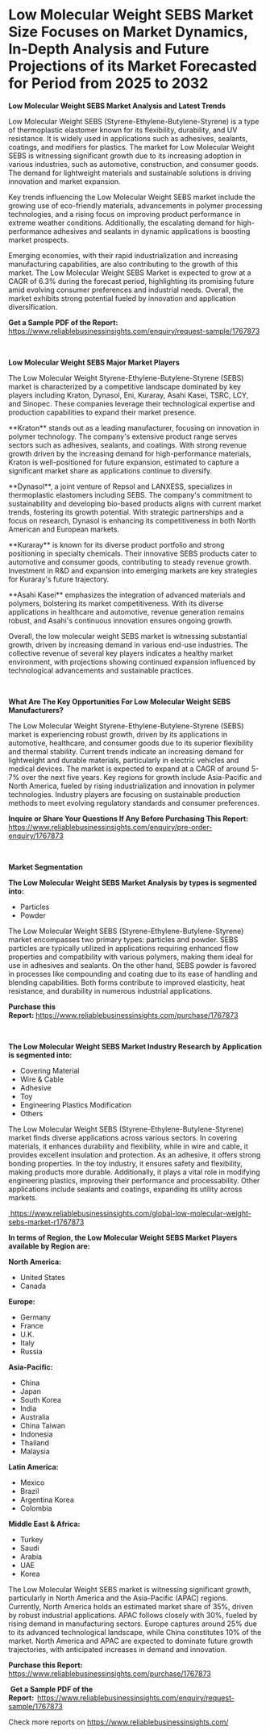 <p><h1>Low Molecular Weight SEBS Market Size Focuses on Market Dynamics, In-Depth Analysis and Future Projections of its Market Forecasted for Period from 2025 to 2032</h1></p><p><strong>Low Molecular Weight SEBS Market Analysis and Latest Trends</strong></p>
<p><p>Low Molecular Weight SEBS (Styrene-Ethylene-Butylene-Styrene) is a type of thermoplastic elastomer known for its flexibility, durability, and UV resistance. It is widely used in applications such as adhesives, sealants, coatings, and modifiers for plastics. The market for Low Molecular Weight SEBS is witnessing significant growth due to its increasing adoption in various industries, such as automotive, construction, and consumer goods. The demand for lightweight materials and sustainable solutions is driving innovation and market expansion.</p><p>Key trends influencing the Low Molecular Weight SEBS market include the growing use of eco-friendly materials, advancements in polymer processing technologies, and a rising focus on improving product performance in extreme weather conditions. Additionally, the escalating demand for high-performance adhesives and sealants in dynamic applications is boosting market prospects. </p><p>Emerging economies, with their rapid industrialization and increasing manufacturing capabilities, are also contributing to the growth of this market. The Low Molecular Weight SEBS Market is expected to grow at a CAGR of 6.3% during the forecast period, highlighting its promising future amid evolving consumer preferences and industrial needs. Overall, the market exhibits strong potential fueled by innovation and application diversification.</p></p>
<p><strong>Get a Sample PDF of the Report:&nbsp;</strong> <a href="https://www.reliablebusinessinsights.com/enquiry/request-sample/1767873?utm_campaign=2811&utm_medium=2&utm_source=Github&utm_content=ia&utm_term=03042025&utm_id=low-molecular-weight-sebs">https://www.reliablebusinessinsights.com/enquiry/request-sample/1767873</a></p>
<p>&nbsp;</p>
<p><strong>Low Molecular Weight SEBS Major Market Players</strong></p>
<p><p>The Low Molecular Weight Styrene-Ethylene-Butylene-Styrene (SEBS) market is characterized by a competitive landscape dominated by key players including Kraton, Dynasol, Eni, Kuraray, Asahi Kasei, TSRC, LCY, and Sinopec. These companies leverage their technological expertise and production capabilities to expand their market presence.</p><p>**Kraton** stands out as a leading manufacturer, focusing on innovation in polymer technology. The company's extensive product range serves sectors such as adhesives, sealants, and coatings. With strong revenue growth driven by the increasing demand for high-performance materials, Kraton is well-positioned for future expansion, estimated to capture a significant market share as applications continue to diversify.</p><p>**Dynasol**, a joint venture of Repsol and LANXESS, specializes in thermoplastic elastomers including SEBS. The company's commitment to sustainability and developing bio-based products aligns with current market trends, fostering its growth potential. With strategic partnerships and a focus on research, Dynasol is enhancing its competitiveness in both North American and European markets.</p><p>**Kuraray** is known for its diverse product portfolio and strong positioning in specialty chemicals. Their innovative SEBS products cater to automotive and consumer goods, contributing to steady revenue growth. Investment in R&D and expansion into emerging markets are key strategies for Kuraray's future trajectory.</p><p>**Asahi Kasei** emphasizes the integration of advanced materials and polymers, bolstering its market competitiveness. With its diverse applications in healthcare and automotive, revenue generation remains robust, and Asahi's continuous innovation ensures ongoing growth.</p><p>Overall, the low molecular weight SEBS market is witnessing substantial growth, driven by increasing demand in various end-use industries. The collective revenue of several key players indicates a healthy market environment, with projections showing continued expansion influenced by technological advancements and sustainable practices.</p></p>
<p>&nbsp;</p>
<p><strong>What Are The Key Opportunities For Low Molecular Weight SEBS Manufacturers?</strong></p>
<p><p>The Low Molecular Weight Styrene-Ethylene-Butylene-Styrene (SEBS) market is experiencing robust growth, driven by its applications in automotive, healthcare, and consumer goods due to its superior flexibility and thermal stability. Current trends indicate an increasing demand for lightweight and durable materials, particularly in electric vehicles and medical devices. The market is expected to expand at a CAGR of around 5-7% over the next five years. Key regions for growth include Asia-Pacific and North America, fueled by rising industrialization and innovation in polymer technologies. Industry players are focusing on sustainable production methods to meet evolving regulatory standards and consumer preferences.</p></p>
<p><strong>Inquire or Share Your Questions If Any Before Purchasing This Report:</strong> <a href="https://www.reliablebusinessinsights.com/enquiry/pre-order-enquiry/1767873?utm_campaign=2811&utm_medium=2&utm_source=Github&utm_content=ia&utm_term=03042025&utm_id=low-molecular-weight-sebs">https://www.reliablebusinessinsights.com/enquiry/pre-order-enquiry/1767873</a></p>
<p>&nbsp;</p>
<p><strong>Market Segmentation</strong></p>
<p><strong>The Low Molecular Weight SEBS Market Analysis by types is segmented into:</strong></p>
<p><ul><li>Particles</li><li>Powder</li></ul></p>
<p><p>The Low Molecular Weight SEBS (Styrene-Ethylene-Butylene-Styrene) market encompasses two primary types: particles and powder. SEBS particles are typically utilized in applications requiring enhanced flow properties and compatibility with various polymers, making them ideal for use in adhesives and sealants. On the other hand, SEBS powder is favored in processes like compounding and coating due to its ease of handling and blending capabilities. Both forms contribute to improved elasticity, heat resistance, and durability in numerous industrial applications.</p></p>
<p><strong>Purchase this Report:&nbsp;</strong><a href="https://www.reliablebusinessinsights.com/purchase/1767873?utm_campaign=2811&utm_medium=2&utm_source=Github&utm_content=ia&utm_term=03042025&utm_id=low-molecular-weight-sebs">https://www.reliablebusinessinsights.com/purchase/1767873</a></p>
<p>&nbsp;</p>
<p><strong>The Low Molecular Weight SEBS Market Industry Research by Application is segmented into:</strong></p>
<p><ul><li>Covering Material</li><li>Wire & Cable</li><li>Adhesive</li><li>Toy</li><li>Engineering Plastics Modification</li><li>Others</li></ul></p>
<p><p>The Low Molecular Weight SEBS (Styrene-Ethylene-Butylene-Styrene) market finds diverse applications across various sectors. In covering materials, it enhances durability and flexibility, while in wire and cable, it provides excellent insulation and protection. As an adhesive, it offers strong bonding properties. In the toy industry, it ensures safety and flexibility, making products more durable. Additionally, it plays a vital role in modifying engineering plastics, improving their performance and processability. Other applications include sealants and coatings, expanding its utility across markets.</p></p>
<p><a href="https://www.reliablebusinessinsights.com/global-low-molecular-weight-sebs-market-r1767873?utm_campaign=2811&utm_medium=2&utm_source=Github&utm_content=ia&utm_term=03042025&utm_id=low-molecular-weight-sebs">&nbsp;https://www.reliablebusinessinsights.com/global-low-molecular-weight-sebs-market-r1767873</a></p>
<p><strong>In terms of Region, the Low Molecular Weight SEBS Market Players available by Region are:</strong></p>
<p>
    <p> <strong> North America: </strong>
        <ul>
            <li>United States</li>
            <li>Canada</li>
        </ul>
        </p> 
    <p> <strong> Europe: </strong>
        <ul>
            <li>Germany</li>
            <li>France</li>
            <li>U.K.</li>
            <li>Italy</li>
            <li>Russia</li>
        </ul>
        </p> 
    <p> <strong> Asia-Pacific: </strong>
        <ul>
            <li>China</li>
            <li>Japan</li>
            <li>South Korea</li>
            <li>India</li>
            <li>Australia</li>
            <li>China Taiwan</li>
            <li>Indonesia</li>
            <li>Thailand</li>
            <li>Malaysia</li>
        </ul>
        </p> 
    <p> <strong> Latin America: </strong>
        <ul>
            <li>Mexico</li>
            <li>Brazil</li>
            <li>Argentina Korea</li>
            <li>Colombia</li>
        </ul>
        </p> 
    <p> <strong> Middle East & Africa: </strong>
        <ul>
            <li>Turkey</li>
            <li>Saudi</li>
            <li>Arabia</li>
            <li>UAE</li>
            <li>Korea</li>
        </ul>
    </p>
    </p>
<p><p>The Low Molecular Weight SEBS market is witnessing significant growth, particularly in North America and the Asia-Pacific (APAC) regions. Currently, North America holds an estimated market share of 35%, driven by robust industrial applications. APAC follows closely with 30%, fueled by rising demand in manufacturing sectors. Europe captures around 25% due to its advanced technological landscape, while China constitutes 10% of the market. North America and APAC are expected to dominate future growth trajectories, with anticipated increases in demand and innovation.</p></p>
<p><strong>Purchase this Report: </strong><a href="https://www.reliablebusinessinsights.com/purchase/1767873?utm_campaign=2811&utm_medium=2&utm_source=Github&utm_content=ia&utm_term=03042025&utm_id=low-molecular-weight-sebs">https://www.reliablebusinessinsights.com/purchase/1767873</a></p>
<p>&nbsp;<strong>Get a Sample PDF of the Report:&nbsp;&nbsp;</strong><a href="https://www.reliablebusinessinsights.com/enquiry/request-sample/1767873?utm_campaign=2811&utm_medium=2&utm_source=Github&utm_content=ia&utm_term=03042025&utm_id=low-molecular-weight-sebs">https://www.reliablebusinessinsights.com/enquiry/request-sample/1767873</a></p>
<p><strong></strong></p>
<p>Check more reports on <a href="https://www.reliablebusinessinsights.com/?utm_campaign=2811&utm_medium=2&utm_source=Github&utm_content=ia&utm_term=03042025&utm_id=low-molecular-weight-sebs">https://www.reliablebusinessinsights.com/</a></p>